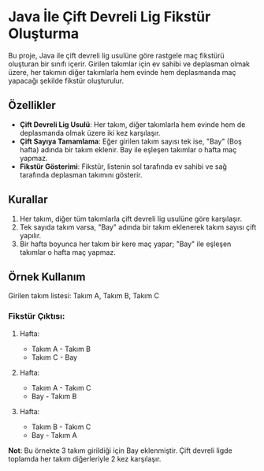 # Java İle Çift Devreli Lig Fikstür Oluşturma

Bu proje, Java ile çift devreli lig usulüne göre rastgele maç fikstürü oluşturan bir sınıfı içerir. Girilen takımlar için ev sahibi ve deplasman olmak üzere, her takımın diğer takımlarla hem evinde hem deplasmanda maç yapacağı şekilde fikstür oluşturulur.

## Özellikler
- **Çift Devreli Lig Usulü**: Her takım, diğer takımlarla hem evinde hem de deplasmanda olmak üzere iki kez karşılaşır.
- **Çift Sayıya Tamamlama**: Eğer girilen takım sayısı tek ise, "Bay" (Boş hafta) adında bir takım eklenir. Bay ile eşleşen takımlar o hafta maç yapmaz.
- **Fikstür Gösterimi**: Fikstür, listenin sol tarafında ev sahibi ve sağ tarafında deplasman takımını gösterir.

## Kurallar
1. Her takım, diğer tüm takımlarla çift devreli lig usulüne göre karşılaşır.
2. Tek sayıda takım varsa, "Bay" adında bir takım eklenerek takım sayısı çift yapılır.
3. Bir hafta boyunca her takım bir kere maç yapar; "Bay" ile eşleşen takımlar o hafta maç yapmaz.

## Örnek Kullanım
Girilen takım listesi:
Takım A, Takım B, Takım C

### Fikstür Çıktısı:
1. Hafta:
   - Takım A - Takım B
   - Takım C - Bay

2. Hafta:
   - Takım A - Takım C
   - Bay - Takım B

3. Hafta:
   - Takım B - Takım C
   - Bay - Takım A


**Not**: Bu örnekte 3 takım girildiği için Bay eklenmiştir. Çift devreli ligde toplamda her takım diğerleriyle 2 kez karşılaşır.
